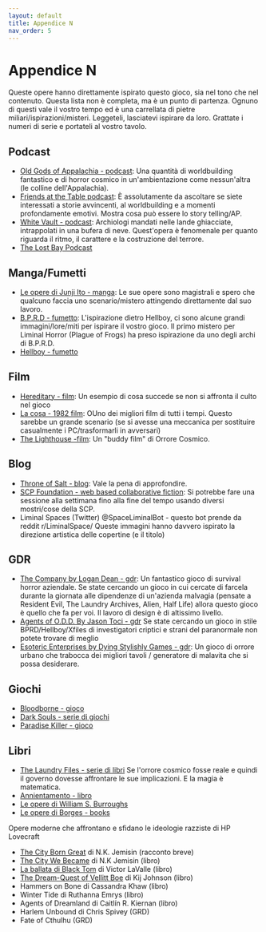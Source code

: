 ```yaml
---
layout: default
title: Appendice N
nav_order: 5
---
```


# Appendice N
Queste opere hanno direttamente ispirato questo gioco, sia nel tono che nel contenuto. Questa lista non è completa, ma è un punto di partenza. Ognuno di questi vale il vostro tempo ed è una carrellata di pietre miliari/ispirazioni/misteri. Leggeteli, lasciatevi ispirare da loro. Grattate i numeri di serie e portateli al vostro tavolo.

## Podcast
- [Old Gods of Appalachia - podcast](https://oldgodsofappalachia.com/about): Una quantità di worldbuilding fantastico e di horror cosmico in un'ambientazione come nessun'altra (le colline dell'Appalachia).
- [Friends at the Table podcast](https://friendsatthetable.net/): È assolutamente da ascoltare se siete interessati a storie avvincenti, al worldbuilding e a momenti profondamente emotivi. Mostra cosa può essere lo story telling/AP.
- [White Vault - podcast](https://thewhitevault.com/): Archiologi mandati nelle lande ghiacciate, intrappolati in una bufera di neve. Quest'opera è fenomenale per quanto riguarda il ritmo, il carattere e la costruzione del terrore.
- [The Lost Bay Podcast](https://thelostbayrpg.blogspot.com/)

## Manga/Fumetti
- [Le opere di Junji Ito - manga](https://it.wikipedia.org/wiki/Junji_It%C5%8D): Le sue opere sono magistrali e spero che qualcuno faccia uno scenario/mistero attingendo direttamente dal suo lavoro.
- [B.P.R.D - fumetto](https://it.wikipedia.org/wiki/Bureau_of_Paranormal_Research_and_Defense): L'ispirazione dietro Hellboy, ci sono alcune grandi immagini/lore/miti per ispirare il vostro gioco. Il primo mistero per Liminal Horror (Plague of Frogs) ha preso ispirazione da uno degli archi di B.P.R.D.
- [Hellboy - fumetto](https://it.wikipedia.org/wiki/Hellboy)

## Film
- [Hereditary - film](https://it.wikipedia.org/wiki/Hereditary_-_Le_radici_del_male): Un esempio di cosa succede se non si affronta il culto nel gioco
- [La cosa - 1982 film](https://it.wikipedia.org/wiki/La_cosa_(film_1982)): OUno dei migliori film di tutti i tempi. Questo sarebbe un grande scenario (se si avesse una meccanica per sostituire casualmente i PC/trasformarli in avversari)
- [The Lighthouse -film](https://it.wikipedia.org/wiki/The_Lighthouse_(film_2019)): Un "buddy film" di Orrore Cosmico.

## Blog
- [Throne of Salt - blog](http://throneofsalt.blogspot.com/): Vale la pena di approfondire.
- [SCP Foundation - web based collaborative fiction](http://www.scpwiki.com/): Si potrebbe fare una sessione alla settimana fino alla fine del tempo usando diversi mostri/cose della SCP.
- Liminal Spaces (Twitter) @SpaceLiminalBot - questo bot prende da reddit r/LiminalSpace/ Queste immagini hanno davvero ispirato la direzione artistica delle copertine (e il titolo)

## GDR
- [The Company by Logan Dean - gdr](https://mega-corp.itch.io/the-company): Un fantastico gioco di survival horror aziendale. Se state cercando un gioco in cui cercate di farcela durante la giornata alle dipendenze di un'azienda malvagia (pensate a Resident Evil, The Laundry Archives, Alien, Half Life) allora questo gioco è quello che fa per voi. Il lavoro di design è di altissimo livello.
- [Agents of O.D.D. By Jason Toci - gdr](https://jasontocci.itch.io/agents-of-the-odd) Se state cercando un gioco in stile BPRD/Hellboy/Xfiles di investigatori criptici e strani del paranormale non potete trovare di meglio
- [Esoteric Enterprises by Dying Stylishly Games - gdr](https://www.drivethrurpg.com/product/297833/Esoteric-Enterprises--Complete): Un gioco di orrore urbano che trabocca dei migliori tavoli / generatore di malavita che si possa desiderare.

## Giochi
- [Bloodborne - gioco](https://en.wikipedia.org/wiki/Bloodborne)
- [Dark Souls - serie di giochi](https://en.wikipedia.org/wiki/Dark_Souls)
- [Paradise Killer - gioco](https://store.steampowered.com/app/1160220/Paradise_Killer/)

## Libri
- [The Laundry Files - serie di libri](https://en.wikipedia.org/wiki/The_Laundry_Files) Se l'orrore cosmico fosse reale e quindi il governo dovesse affrontare le sue implicazioni. E la magia è matematica.
- [Annientamento - libro](https://it.wikipedia.org/wiki/Annientamento)
- [Le opere di William S. Burroughs](https://it.wikipedia.org/wiki/William_S._Burroughs)
- [Le opere di Borges - books](https://it.wikipedia.org/wiki/Jorge_Luis_Borges)

Opere moderne che affrontano e sfidano le ideologie razziste di HP Lovecraft
- [The City Born Great](https://www.tor.com/2016/09/28/the-city-born-great/) di N.K. Jemisin (racconto breve)
- [The City We Became](https://www.tor.com/2020/07/07/the-soul-of-a-city-the-city-we-became-by-n-k-jemisin/) di N.K Jemisin (libro)
- [La ballata di Black Tom](https://it.wikipedia.org/wiki/La_ballata_di_Black_Tom) di Victor LaValle (libro)
- [The Dream-Quest of Vellitt Boe](https://en.wikipedia.org/wiki/The_Dream-Quest_of_Vellitt_Boe) di Kij Johnson (libro)
- Hammers on Bone di Cassandra Khaw (libro)
- Winter Tide di Ruthanna Emrys (libro)
- Agents of Dreamland di Caitlín R. Kiernan (libro)
- Harlem Unbound di Chris Spivey (GRD)
- Fate of Cthulhu (GRD)
